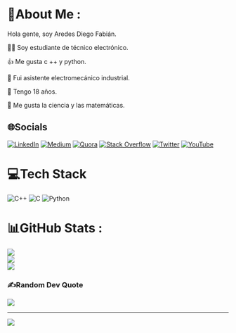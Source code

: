 # 💫About Me :
Hola gente, soy Aredes Diego Fabián.

🧑‍💻 Soy estudiante de técnico electrónico.

👍 Me gusta c ++ y python.

🦾 Fui asistente electromecánico industrial.

🤵 Tengo 18 años.

🧠 Me gusta la ciencia y las matemáticas.



## 🌐Socials
[![LinkedIn](https://img.shields.io/badge/LinkedIn-%230077B5.svg?logo=linkedin&logoColor=white)](https://www.linkedin.com/in/diego-aredes-8666a6242/) [![Medium](https://img.shields.io/badge/Medium-12100E?logo=medium&logoColor=white)](https://medium.com/@aredesdiego) [![Quora](https://img.shields.io/badge/Quora-%23B92B27.svg?logo=Quora&logoColor=white)](https://www.quora.com/profile/Diego-Aredes-1) [![Stack Overflow](https://img.shields.io/badge/-Stackoverflow-FE7A16?logo=stack-overflow&logoColor=white)](https://stackoverflow.com/users/18649803) [![Twitter](https://img.shields.io/badge/Twitter-%231DA1F2.svg?logo=Twitter&logoColor=white)](https://twitter.com/@Diego72657795) [![YouTube](https://img.shields.io/badge/YouTube-%23FF0000.svg?logo=YouTube&logoColor=white)](https://youtube.com/c/tZzJVZGmA842PNImCoNDcQ) 

# 💻Tech Stack
![C++](https://img.shields.io/badge/c++-%2300599C.svg?style=for-the-badge&logo=c%2B%2B&logoColor=white) ![C](https://img.shields.io/badge/c-%2300599C.svg?style=for-the-badge&logo=c&logoColor=white) ![Python](https://img.shields.io/badge/python-3670A0?style=for-the-badge&logo=python&logoColor=ffdd54)
# 📊GitHub Stats :
![](https://github-readme-stats.vercel.app/api?username=AredesDiego&theme=midnight-purple&hide_border=false&include_all_commits=false&count_private=true)<br/>
![](https://github-readme-streak-stats.herokuapp.com/?user=AredesDiego&theme=midnight-purple&hide_border=false)<br/>
![](https://github-readme-stats.vercel.app/api/top-langs/?username=AredesDiego&theme=midnight-purple&hide_border=false&include_all_commits=false&count_private=true&layout=compact)

### ✍️Random Dev Quote
![](https://quotes-github-readme.vercel.app/api?type=vetical&theme=tokyonight)

---
[![](https://visitcount.itsvg.in/api?id=AredesDiego&icon=7&color=1)](https://visitcount.itsvg.in)
   
                   
